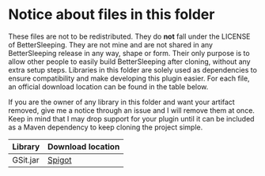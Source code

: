 # Notice about files in this folder
These files are not to be redistributed. They do **not** fall under the LICENSE of BetterSleeping.
They are not mine and are not shared in any BetterSleeping release in any way, shape or form. 
Their only purpose is to allow other people to easily build BetterSleeping after cloning, without any extra setup steps.
Libraries in this folder are solely used as dependencies to ensure compatibility and make developing this plugin easier.
For each file, an official download location can be found in the table below.

If you are the owner of any library in this folder and want your artifact removed, give me a notice through an issue and I will remove them at once.
Keep in mind that I may drop support for your plugin until it can be included as a Maven dependency to keep cloning the project simple.

| Library | Download location |
| ------- | ----------------- |
| GSit.jar| [Spigot](https://www.spigotmc.org/resources/gsit-sit-on-nice-seats-and-chairs-or-lay-down-wherever-you-want-1-13-x-1-16-x.62325/) |
